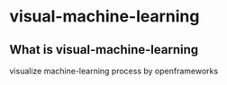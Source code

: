 # visual-machine-learning

## What is visual-machine-learning

visualize machine-learning process by openframeworks
